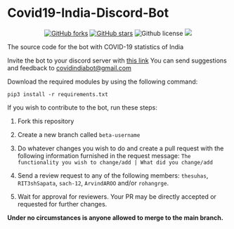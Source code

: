 # Covid19-India-Discord-Bot

<p align="center">
    <a href="https://github.com/thesuhas/Covid19-India-Discord-Bot/issues" alt="issues">
    <img alt="GitHub forks" src="https://img.shields.io/github/issues/thesuhas/Covid19-India-Discord-Bot"></a>
    <a href="https://github.com/thesuhas/Covid19-India-Discord-Bot/stargazers" alt="Stars">
    <img alt="GitHub stars" src="https://img.shields.io/github/stars/thesuhas/Covid19-India-Discord-Bot"></a>
    <img alt="Github license" src="https://img.shields.io/github/license/thesuhas/Covid19-India-Discord-Bot"></a>
    <a href="https://github.com/thesuhas/Covid19-India-Discord-Bot/contributors" alt="Contributors">
    <img src="https://img.shields.io/github/contributors/thesuhas/Covid19-India-Discord-Bot"/></a>
    
</p>

The source code for the bot with COVID-19 statistics of India

Invite the bot to your discord server with [this link](https://bit.ly/covid-india-bot)
You can send suggestions and feedback to covidindiabot@gmail.com

Download the required modules by using the following command:

`pip3 install -r requirements.txt`

If you wish to contribute to the bot, run these steps:

1. Fork this repository

2. Create a new branch called `beta-username`

3. Do whatever changes you wish to do and create a pull request with the following information furnished in the request message: `The functionality you wish to change/add | What did you change/add`

4. Send a review request to any of the following members: `thesuhas`, `RIT3shSapata`, `sach-12`, `ArvindAROO` and/or `rohangrge`.

5. Wait for approval for reviewers. Your PR may be directly accepted or requested for further changes.

**Under no circumstances is anyone allowed to merge to the main branch.**
